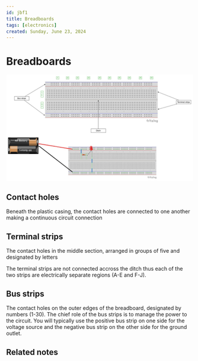 ```yaml
---
id: jbf1
title: Breadboards
tags: [electronics]
created: Sunday, June 23, 2024
---
```


# Breadboards

![](../img/breadboard-diagram.jpg)

## Contact holes

Beneath the plastic casing, the contact holes are connected to one another
making a continuous circuit connection

## Terminal strips

The contact holes in the middle section, arranged in groups of five and
designated by letters

The terminal strips are not connected accross the ditch thus each of the two
strips are electrically separate regions (A-E and F-J).

## Bus strips

The contact holes on the outer edges of the breadboard, designated by numbers
(1-30). The chief role of the bus strips is to manage the power to the circuit.
You will typically use the positive bus strip on one side for the voltage source
and the negative bus strip on the other side for the ground outlet.

## Related notes

